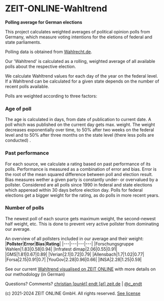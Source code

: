 # ZEIT-ONLINE-Wahltrend

**Polling average for German elections**

This project calculates weighted averages of political opinion polls from Germany, which measure voting intentions for the eletions of federal and state parliaments.

Polling data is obtained from [Wahlrecht.de](https://www.wahlrecht.de/umfragen/index.htm).

Our 'Wahltrend' is calculated as a rolling, weighted average of all available polls about the respective election.

We calculate Wahltrend values for each day of the year on the federal level. If a Wahltrend can be calculated for a given state depends on the number of recent polls available.

 Polls are weighted according to three factors:

### Age of poll
The age is calculated in days, from date of publication to current date.
A poll which was published on the current day gets max. weight. The weight decreases exponentially over time, to 50% after two weeks on the federal level and to 50% after three months on the state level (there less polls are conducted) .

### Past performance
For each source, we calculate a rating based on past performance of its polls. Performance is measured as a combination of error and bias. Error is the root of the mean squared difference between poll and election result. Bias measures wether a given party is constantly under- or overvalued by a pollster.  Considered are all polls since 1990 in federal and state elections which apperead within 30 days before election day. Polls for federal elections get a bigger weight for the rating, as do polls in more recent years.

### Number of polls
The newest poll of each source gets maximum weight, the second-newest half weight, etc. This is done to prevent very active pollster from dominating our average.

An overview of all pollsters included in our average and their weight:
|**Pollster**|**Error**|**Bias**|**Rating**|
|---|---|---|---|
|Forschungsgruppe Wahlen|1.83|0.58|0.94|
|Infratest dimap|2.06|0.55|0.91|
|GMS|1.81|0.67|0.89|
|Verian|2.1|0.72|0.79|
|Allensbach|1.7|1.02|0.77|
|Forsa|2.15|0.91|0.7|
|YouGov|2.28|0.96|0.66|
|INSA|2.28|1.25|0.59|

See our current [Wahltrend visualised on ZEIT ONLINE](https://www.zeit.de/politik/deutschland/umfragen-bundestagswahl-neuwahl-wahltrend) with more details on our methodology (in German)


Questions? Comments? [christian [punkt] endt [at] zeit.de](mailto:christian.endt@zeit.de) | [@c_endt](https://twitter.com/c_endt)

(c) 2021-2024 ZEIT ONLINE GmbH. All rights reserved. [See license](LICENSE.md)